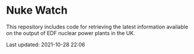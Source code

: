 # Nuke Watch

This repository includes code for retrieving the latest information available on the output of EDF nuclear power plants in the UK.

Last updated: 2021-10-28 22:06
